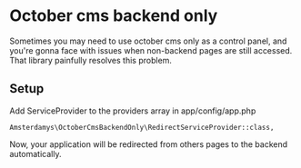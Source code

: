 # October cms backend only

Sometimes you may need to use october cms only as a control panel, 
and you're gonna face with issues when non-backend pages are still accessed.
That library painfully resolves this problem.

## Setup

Add ServiceProvider to the providers array in app/config/app.php

`Amsterdamys\OctoberCmsBackendOnly\RedirectServiceProvider::class,`

Now, your application will be redirected from others pages to the backend automatically.
